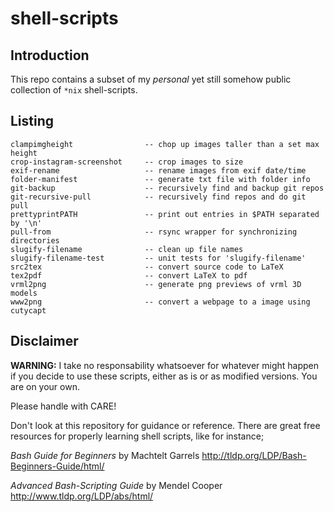 shell-scripts
=============

Introduction
------------
This repo contains a subset of my *personal* yet still somehow public
collection of `*nix` shell-scripts.


Listing
-------
```
clampimgheight                -- chop up images taller than a set max height
crop-instagram-screenshot     -- crop images to size
exif-rename                   -- rename images from exif date/time
folder-manifest               -- generate txt file with folder info
git-backup                    -- recursively find and backup git repos
git-recursive-pull            -- recursively find repos and do git pull
prettyprintPATH               -- print out entries in $PATH separated by '\n'
pull-from                     -- rsync wrapper for synchronizing directories
slugify-filename              -- clean up file names
slugify-filename-test         -- unit tests for 'slugify-filename'
src2tex                       -- convert source code to LaTeX
tex2pdf                       -- convert LaTeX to pdf
vrml2png                      -- generate png previews of vrml 3D models
www2png                       -- convert a webpage to a image using cutycapt
```


Disclaimer
----------
**WARNING:**
I take no responsability whatsoever for whatever might happen if you decide to
use these scripts, either as is or as modified versions.  You are on your own.

Please handle with CARE!

Don't look at this repository for guidance or reference.  There are great free
resources for properly learning shell scripts, like for instance;

*Bash Guide for Beginners* by Machtelt Garrels
http://tldp.org/LDP/Bash-Beginners-Guide/html/

*Advanced Bash-Scripting Guide* by Mendel Cooper
http://www.tldp.org/LDP/abs/html/
